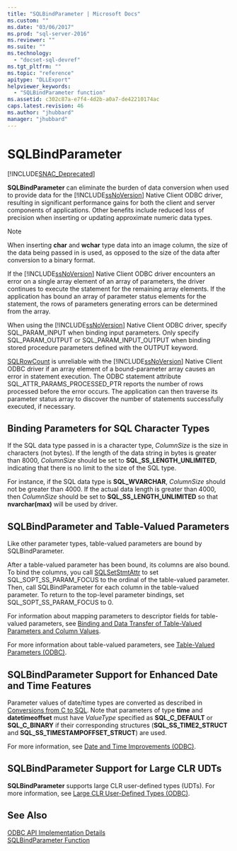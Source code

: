 ```yaml
---
title: "SQLBindParameter | Microsoft Docs"
ms.custom: ""
ms.date: "03/06/2017"
ms.prod: "sql-server-2016"
ms.reviewer: ""
ms.suite: ""
ms.technology: 
  - "docset-sql-devref"
ms.tgt_pltfrm: ""
ms.topic: "reference"
apitype: "DLLExport"
helpviewer_keywords: 
  - "SQLBindParameter function"
ms.assetid: c302c87a-e7f4-4d2b-a0a7-de42210174ac
caps.latest.revision: 46
ms.author: "jhubbard"
manager: "jhubbard"
---
```

# SQLBindParameter
[!INCLUDE[SNAC_Deprecated](../../a9retired/includes/snac-deprecated.md)]

  **SQLBindParameter** can eliminate the burden of data conversion when used to provide data for the [!INCLUDE[ssNoVersion](../../a9notintoc/includes/ssnoversion-md.md)] Native Client ODBC driver, resulting in significant performance gains for both the client and server components of applications. Other benefits include reduced loss of precision when inserting or updating approximate numeric data types.  
  
> [!NOTE]  
>  When inserting **char** and **wchar** type data into an image column, the size of the data being passed in is used, as opposed to the size of the data after conversion to a binary format.  
  
 If the [!INCLUDE[ssNoVersion](../../a9notintoc/includes/ssnoversion-md.md)] Native Client ODBC driver encounters an error on a single array element of an array of parameters, the driver continues to execute the statement for the remaining array elements. If the application has bound an array of parameter status elements for the statement, the rows of parameters generating errors can be determined from the array.  
  
 When using the [!INCLUDE[ssNoVersion](../../a9notintoc/includes/ssnoversion-md.md)] Native Client ODBC driver, specify SQL_PARAM_INPUT when binding input parameters. Only specify SQL_PARAM_OUTPUT or SQL_PARAM_INPUT_OUTPUT when binding stored procedure parameters defined with the OUTPUT keyword.  
  
 [SQLRowCount](../../relational-databases/extended-stored-procedures-reference/sqlrowcount.md) is unreliable with the [!INCLUDE[ssNoVersion](../../a9notintoc/includes/ssnoversion-md.md)] Native Client ODBC driver if an array element of a bound-parameter array causes an error in statement execution. The ODBC statement attribute SQL_ATTR_PARAMS_PROCESSED_PTR reports the number of rows processed before the error occurs. The application can then traverse its parameter status array to discover the number of statements successfully executed, if necessary.  
  
## Binding Parameters for SQL Character Types  
 If the SQL data type passed in is a character type, *ColumnSize* is the size in characters (not bytes). If the length of the data string in bytes is greater than 8000, *ColumnSize* should be set to **SQL_SS_LENGTH_UNLIMITED**, indicating that there is no limit to the size of the SQL type.  
  
 For instance, if the SQL data type is **SQL_WVARCHAR**, *ColumnSize* should not be greater than 4000. If the actual data length is greater than 4000, then *ColumnSize* should be set to **SQL_SS_LENGTH_UNLIMITED** so that **nvarchar(max)** will be used by driver.  
  
## SQLBindParameter and Table-Valued Parameters  
 Like other parameter types, table-valued parameters are bound by SQLBindParameter.  
  
 After a table-valued parameter has been bound, its columns are also bound. To bind the columns, you call [SQLSetStmtAttr](../../relational-databases/extended-stored-procedures-reference/sqlsetstmtattr.md) to set SQL_SOPT_SS_PARAM_FOCUS to the ordinal of the table-valued parameter. Then, call SQLBindParameter for each column in the table-valued parameter. To return to the top-level parameter bindings, set SQL_SOPT_SS_PARAM_FOCUS to 0.  
  
 For information about mapping parameters to descriptor fields for table-valued parameters, see [Binding and Data Transfer of Table-Valued Parameters and Column Values](../../relational-databases/native-client-odbc-table-valued-parameters/binding-and-data-transfer-of-table-valued-parameters-and-column-values.md).  
  
 For more information about table-valued parameters, see [Table-Valued Parameters &#40;ODBC&#41;](../../relational-databases/native-client-odbc-table-valued-parameters/table-valued-parameters-odbc.md).  
  
## SQLBindParameter Support for Enhanced Date and Time Features  
 Parameter values of date/time types are converted as described in [Conversions from C to SQL](../../relational-databases/native-client-odbc-date-time/datetime-data-type-conversions-from-c-to-sql.md). Note that parameters of type **time** and **datetimeoffset** must have *ValueType* specified as **SQL_C_DEFAULT** or **SQL_C_BINARY** if their corresponding structures (**SQL_SS_TIME2_STRUCT** and **SQL_SS_TIMESTAMPOFFSET_STRUCT**) are used.  
  
 For more information, see [Date and Time Improvements &#40;ODBC&#41;](../../relational-databases/native-client-odbc-date-time/date-and-time-improvements-odbc.md).  
  
## SQLBindParameter Support for Large CLR UDTs  
 **SQLBindParameter** supports large CLR user-defined types (UDTs). For more information, see [Large CLR User-Defined Types &#40;ODBC&#41;](../../relational-databases/native-client/odbc/large-clr-user-defined-types-odbc.md).  
  
## See Also  
 [ODBC API Implementation Details](../../relational-databases/extended-stored-procedures-reference/odbc-api-implementation-details.md)   
 [SQLBindParameter Function](http://go.microsoft.com/fwlink/?LinkId=59328)  
  
  